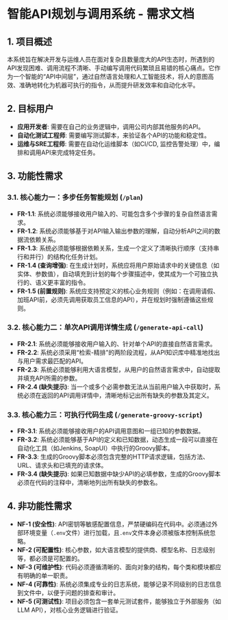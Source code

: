 # 智能API规划与调用系统 - 需求文档

## 1. 项目概述

本系统旨在解决开发与运维人员在面对复杂且数量庞大的API生态时，所遇到的API发现困难、调用流程不清晰、手动编写调用代码繁琐且易错的核心痛点。它作为一个智能的“API中间层”，通过自然语言处理和人工智能技术，将人的意图高效、准确地转化为机器可执行的指令，从而提升研发效率和自动化水平。

## 2. 目标用户

- **应用开发者**: 需要在自己的业务逻辑中，调用公司内部其他服务的API。
- **自动化测试工程师**: 需要编写测试脚本，来验证各个API的功能和稳定性。
- **运维与SRE工程师**: 需要在自动化运维脚本（如CI/CD, 监控告警处理）中，编排和调用API来完成特定任务。

## 3. 功能性需求

### 3.1. 核心能力一：多步任务智能规划 (`/plan`)

- **FR-1.1**: 系统必须能够接收用户输入的、可能包含多个步骤的复杂自然语言需求。
- **FR-1.2**: 系统必须能够基于对API输入输出参数的理解，自动分析API之间的数据流依赖关系。
- **FR-1.3**: 系统必须能够根据依赖关系，生成一个定义了清晰执行顺序（支持串行和并行）的结构化任务计划。
- **FR-1.4 (查询增强)**: 在生成计划时，系统应将用户原始请求中的关键信息（如实体、参数值），自动填充到计划的每个步骤描述中，使其成为一个可独立执行的、语义更丰富的指令。
- **FR-1.5 (前置规则)**: 系统应支持预定义的核心业务规则（例如：在调用请假、加班API前，必须先调用获取员工信息的API），并在规划时强制遵循这些规则。

### 3.2. 核心能力二：单次API调用详情生成 (`/generate-api-call`)

- **FR-2.1**: 系统必须能够接收用户输入的、针对单个API的直接自然语言需求。
- **FR-2.2**: 系统必须采用“检索-精排”的两阶段流程，从API知识库中精准地找出与用户需求最匹配的API。
- **FR-2.3**: 系统必须能够利用大语言模型，从用户的自然语言需求中，自动提取并填充API所需的参数。
- **FR-2.4 (缺失提示)**: 当一个或多个必需参数无法从当前用户输入中获取时，系统必须在返回的API调用详情中，清晰地标记出所有缺失的参数及其定义。

### 3.3. 核心能力三：可执行代码生成 (`/generate-groovy-script`)

- **FR-3.1**: 系统必须能够接收用户的API调用意图和一组已知的参数数据。
- **FR-3.2**: 系统必须能够基于API的定义和已知数据，动态生成一段可以直接在自动化工具（如Jenkins, SoapUI）中执行的Groovy脚本。
- **FR-3.3**: 生成的Groovy脚本必须包含完整的HTTP请求逻辑，包括方法、URL、请求头和已填充的请求体。
- **FR-3.4 (缺失提示)**: 如果已知数据中缺少API的必填参数，生成的Groovy脚本必须在代码的注释中，清晰地列出所有缺失的参数名。

## 4. 非功能性需求

- **NF-1 (安全性)**: API密钥等敏感配置信息，严禁硬编码在代码中。必须通过外部环境变量（`.env`文件）进行加载，且`.env`文件本身必须被版本控制系统忽略。
- **NF-2 (可配置性)**: 核心参数，如大语言模型的提供商、模型名称、日志级别等，都必须是可配置的。
- **NF-3 (可维护性)**: 代码必须遵循清晰的、面向对象的结构，每个类和模块都应有明确的单一职责。
- **NF-4 (可靠性)**: 系统必须集成专业的日志系统，能够记录不同级别的日志信息到文件中，以便于问题的排查和审计。
- **NF-5 (可测试性)**: 项目必须包含一套单元测试套件，能够独立于外部服务（如LLM API），对核心业务逻辑进行验证。
